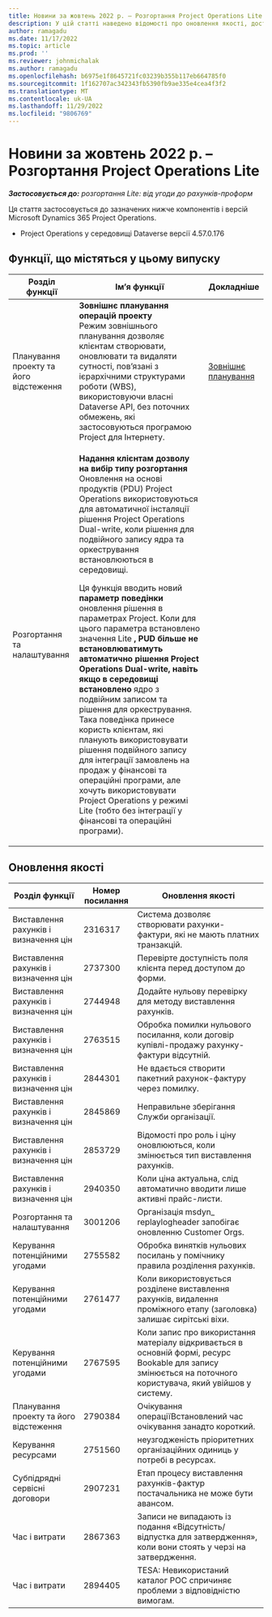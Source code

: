 ```yaml
---
title: Новини за жовтень 2022 р. – Розгортання Project Operations Lite
description: У цій статті наведено відомості про оновлення якості, доступні у випуску розгортання Microsoft Dynamics 365 Project Operations lite за жовтень 2022 року.
author: ramagadu
ms.date: 11/17/2022
ms.topic: article
ms.prod: ''
ms.reviewer: johnmichalak
ms.author: ramagadu
ms.openlocfilehash: b6975e1f8645721fc03239b355b117eb664785f0
ms.sourcegitcommit: 1f162707ac342343fb5390fb9ae335e4cea4f3f2
ms.translationtype: MT
ms.contentlocale: uk-UA
ms.lasthandoff: 11/29/2022
ms.locfileid: "9806769"
---
```

# <a name="whats-new-october-2022---project-operations-lite-deployment"></a>Новини за жовтень 2022 р. – Розгортання Project Operations Lite

_**Застосовується до:** розгортання Lite: від угоди до рахунків-проформ_

Ця стаття застосовується до зазначених нижче компонентів і версій Microsoft Dynamics 365 Project Operations.

- Project Operations у середовищі Dataverse версії 4.57.0.176

## <a name="features-included-in-this-release"></a>Функції, що містяться у цьому випуску

| Розділ функції | Ім’я функції | Докладніше |
| --- | --- | --- |
| Планування проекту та його відстеження | **Зовнішнє планування операцій проекту**<br>Режим зовнішнього планування дозволяє клієнтам створювати, оновлювати та видаляти сутності, пов’язані з ієрархічними структурами роботи (WBS), використовуючи власні Dataverse API, без поточних обмежень, які застосовуються програмою Project для Інтернету. | [Зовнішнє планування](/dynamics365/project-operations/project-management/external-scheduling) |
| Розгортання та налаштування | <p>**Надання клієнтам дозволу на вибір типу розгортання**<br>Оновлення на основі продуктів (PDU) Project Operations використовуються для автоматичної інсталяції рішення Project Operations Dual-write, коли рішення для подвійного запису ядра та оркестрування встановлюються в середовищі.</p><p>Ця функція вводить новий **параметр поведінки** оновлення рішення в параметрах Project. Коли для цього параметра встановлено значення Lite **, PUD більше не встановлюватимуть автоматично рішення Project Operations Dual-write, навіть якщо в середовищі встановлено** ядро з подвійним записом та рішення для оркестрування. Така поведінка принесе користь клієнтам, які планують використовувати рішення подвійного запису для інтеграції замовлень на продаж у фінансові та операційні програми, але хочуть використовувати Project Operations у режимі Lite (тобто без інтеграції у фінансові та операційні програми).</p> | |

## <a name="quality-updates"></a>Оновлення якості

| Розділ функції | Номер посилання | Оновлення якості |
| --- | --- | --- |
| Виставлення рахунків і визначення цін | 2316317 | Система дозволяє створювати рахунки-фактури, які не мають платних транзакцій. |
| Виставлення рахунків і визначення цін | 2737300 | Перевірте доступність поля клієнта перед доступом до форми. |
| Виставлення рахунків і визначення цін | 2744948 | Додайте нульову перевірку для методу виставлення рахунків. |
| Виставлення рахунків і визначення цін | 2763515 | Обробка помилки нульового посилання, коли договір купівлі-продажу рахунку-фактури відсутній. |
| Виставлення рахунків і визначення цін | 2844301 | Не вдається створити пакетний рахунок-фактуру через помилку. |
| Виставлення рахунків і визначення цін | 2845869 | Неправильне зберігання Служби організації. |
| Виставлення рахунків і визначення цін | 2853729 | Відомості про роль і ціну оновлюються, коли змінюється тип виставлення рахунків. |
| Виставлення рахунків і визначення цін | 2940350 | Коли ціна актуальна, слід автоматично вводити лише активні прайс-листи. |
| Розгортання та налаштування | 3001206 | Організація msdyn\_ replaylogheader запобігає оновленню Customer Orgs. |
| Керування потенційними угодами | 2755582 | Обробка винятків нульових посилань у помічнику правила розділення рахунків. |
| Керування потенційними угодами | 2761477 | Коли використовується розділене виставлення рахунків, видалення проміжного етапу (заголовка) залишає сирітські віхи. |
| Керування потенційними угодами | 2767595 | Коли запис про використання матеріалу відкривається в основній формі, ресурс Bookable для запису змінюється на поточного користувача, який увійшов у систему. |
| Планування проекту та його відстеження | 2790384 | Очікування операціїВстановлений час очікування занадто короткий. |
| Керування ресурсами | 2751560 | неузгодженість пріоритетних організаційних одиниць у потребі в ресурсах. |
| Субпідрядні сервісні договори | 2907231 | Етап процесу виставлення рахунків-фактур постачальника не може бути авансом. |
| Час і витрати | 2867363 | Записи не випадають із подання «Відсутність/відпустка для затвердження», коли вони стоять у черзі на затвердження. |
| Час і витрати | 2894405 | TESA: Невикористаний каталог POC спричиняє проблеми з відповідністю вимогам. |
